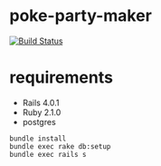 # poke-party-maker

[![Build Status](https://secure.travis-ci.org/mtsmfm/poke-party-maker.png?branch=master)](http://travis-ci.org/mtsmfm/poke-party-maker)

# requirements

- Rails 4.0.1
- Ruby 2.1.0
- postgres

```
bundle install
bundle exec rake db:setup
bundle exec rails s
```
